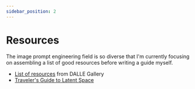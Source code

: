 ```yaml
---
sidebar_position: 2
---
```


# Resources

The image prompt engineering field is so diverse that I'm currently focusing on 
assembling a list of good resources before writing a guide myself.

- [List of resources](https://dallery.gallery/prompt-resources-tools-ai-art/) from DALLE Gallery
- [Traveler's Guide to Latent Space](https://sweet-hall-e72.notion.site/A-Traveler-s-Guide-to-the-Latent-Space-85efba7e5e6a40e5bd3cae980f30235f)
